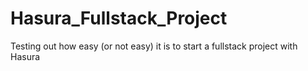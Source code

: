 # Hasura_Fullstack_Project
Testing out how easy (or not easy) it is to start a fullstack project with Hasura
